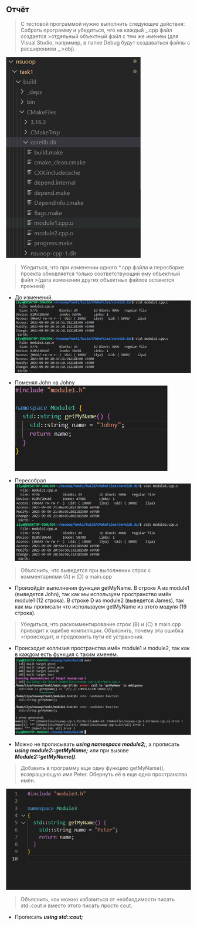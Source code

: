 ## Отчёт
>С тестовой программой нужно выполнить следующие действия: Собрать программу и убедиться, что на каждый _.cpp файл создается >отдельный объектный файл с тем же именем (для Visual Studio, например, в папке Debug будут создаваться файлы с расширением _.>obj).

![](screenshots/4.png)
>Убедиться, что при изменении одного *.cpp файла и пересборке проекта обновляется только соответствующий ему объектный файл >(дата изменения других объектных файлов останется прежней)
* До изменений.
![](screenshots/1.png)

* Поменял John на Johny
![](screenshots/2.png)

* Пересобрал
![](screenshots/3.png)

>Объяснить, что выведется при выполнении строк с комментариями (А) и (D) в main.cpp

* Произойдёт выполнения функции getMyName. В строке A из module1 (выведется John), так как мы используем пространство имён module1 (12 строка). В строке D из module2 (выведется James), так как мы прописали что использзуем getMyName из этого модуля (19 строка).

>Убедиться, что раскомментирование строк (B) и (C) в main.cpp приводит к ошибке компиляции. Объяснить, почему эта ошибка >происходит, и предложить пути её устранения.

* Происходит коллизия пространства имён module1 и module2, так как в каждом есть функция с таким именем.
![](screenshots/5.png)

* Можно не прописывать ___using namespace module2;___, а прописать ___using module2::getMyName;___ или при вызове ___Module2::getMyName()___.

>Добавить в программу еще одну функцию getMyName(), возвращающую имя Peter. Обернуть её в еще одно пространство имён.

![](screenshots/6.png)

>Объяснить, как можно избавиться от необходимости писать std::cout и вместо этого писать просто cout.

* Прописать ___using std::cout;___